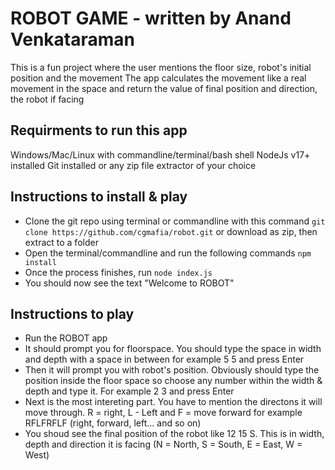 # ROBOT GAME - written by Anand Venkataraman
This is a fun project where the user mentions the floor size, robot's initial position and the movement
The app calculates the movement like a real movement in the space and return the value of final position and direction, the robot if facing

## Requirments to run this app
Windows/Mac/Linux with commandline/terminal/bash shell
NodeJs v17+ installed
Git installed or any zip file extractor of your choice

## Instructions to install & play
- Clone the git repo using terminal or commandline with this command ``` git clone https://github.com/cgmafia/robot.git ``` or download as zip, then extract to a folder
- Open the terminal/commandline and run the following commands ``` npm install ```
- Once the process finishes, run ``` node index.js ```
- You should now see the text "Welcome to ROBOT"

## Instructions to play
- Run the ROBOT app
- It should prompt you for floorspace. You should type the space in width and depth with a space in between for example 5 5 and press Enter
- Then it will prompt you with robot's position. Obviously should type the position inside the floor space so choose any number within the width & depth and type it. For example 2 3 and press Enter
- Next is the most intereting part. You have to mention the directons it will move through. R = right, L - Left and F = move forward for example RFLFRFLF (right, forward, left... and so on)
- You shoud see the final position of the robot like 12 15 S. This is in width, depth and direction it is facing (N = North, S = South, E = East, W = West)
